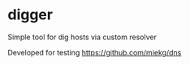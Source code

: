 # digger

Simple tool for dig hosts via custom resolver

Developed for testing https://github.com/miekg/dns 